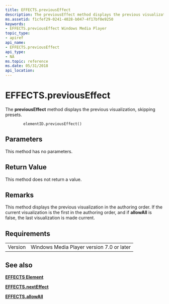 ```yaml
---
title: EFFECTS.previousEffect
description: The previousEffect method displays the previous visualization, skipping presets.
ms.assetid: f1cfef29-0241-4028-b047-4f17bf0e9250
keywords:
- EFFECTS.previousEffect Windows Media Player
topic_type:
- apiref
api_name:
- EFFECTS.previousEffect
api_type:
- NA
ms.topic: reference
ms.date: 05/31/2018
api_location: 
---
```


# EFFECTS.previousEffect

The **previousEffect** method displays the previous visualization, skipping presets.

``` syntax
        elementID.previousEffect()
```

## Parameters

This method has no parameters.

## Return Value

This method does not return a value.

## Remarks

This method displays the previous visualization in the authoring order. If the current visualization is the first in the authoring order, and if **allowAll** is false, the last visualization is made current.

## Requirements



|                    |                                                      |
|--------------------|------------------------------------------------------|
| Version<br/> | Windows Media Player version 7.0 or later<br/> |



## See also

<dl> <dt>

[**EFFECTS Element**](effects-element.md)
</dt> <dt>

[**EFFECTS.nextEffect**](effects-nexteffect.md)
</dt> <dt>

[**EFFECTS.allowAll**](effects-allowall.md)
</dt> </dl>

 

 






